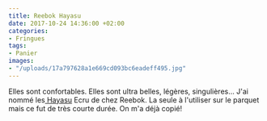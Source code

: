 ```yaml
---
title: Reebok Hayasu
date: 2017-10-24 14:36:00 +02:00
categories:
- Fringues
tags:
- Panier
images:
- "/uploads/17a797628a1e669cd093bc6eadeff495.jpg"
---
```


Elles sont confortables. Elles sont ultra belles, légères, singulières... J'ai nommé les[ Hayasu](http://www.laredoute.fr/ppdp/prod-505836500.aspx?dim1=1000&dim2=1006&cod=PSN00094612FR&kard=1&gclid=Cj0KCQjwybvPBRDBARIsAA7T2kjFkERS93nmRLyUp2ffiZ8uVviG9Uxk-6THH-V5t6hZPpM9WQ6aPw0aArzoEALw_wcB&gclsrc=aw.ds&awc=7509_1508848669_649b2ddd94130a08f5f326708057d6b5) Ecru de chez Reebok. La seule à l'utiliser sur le parquet mais ce fut de très courte durée. On m'a déjà copié! 